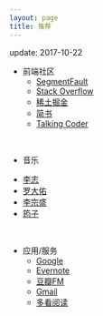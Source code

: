 ```yaml
---
layout: page
title: 推荐
---
```


update: 2017-10-22


+ 前端社区
  - [SegmentFault](https://segmentfault.com/)
  - [Stack Overflow](https://stackoverflow.com/)
  - [稀土掘金](https://juejin.im/)
  - [简书](http://www.jianshu.com/)
  - [Talking Coder](https://www.talkingcoder.com/)

<br/>

+ 音乐
- [李志](http://music.163.com/#/artist?id=3681)
- [罗大佑](http://music.163.com/#/artist?id=3686)
- [李宗盛](http://music.163.com/#/artist?id=3683)
- [筠子](http://music.163.com/#/artist?id=8145)

<br/>

+ 应用/服务
  - [Google](https://www.google.com/)
  - [Evernote](https://evernote.com/)
  - [豆瓣FM](https://douban.fm/)
  - [Gmail](https://www.google.com/gmail/)
  - [多看阅读](http://www.duokan.com/)
